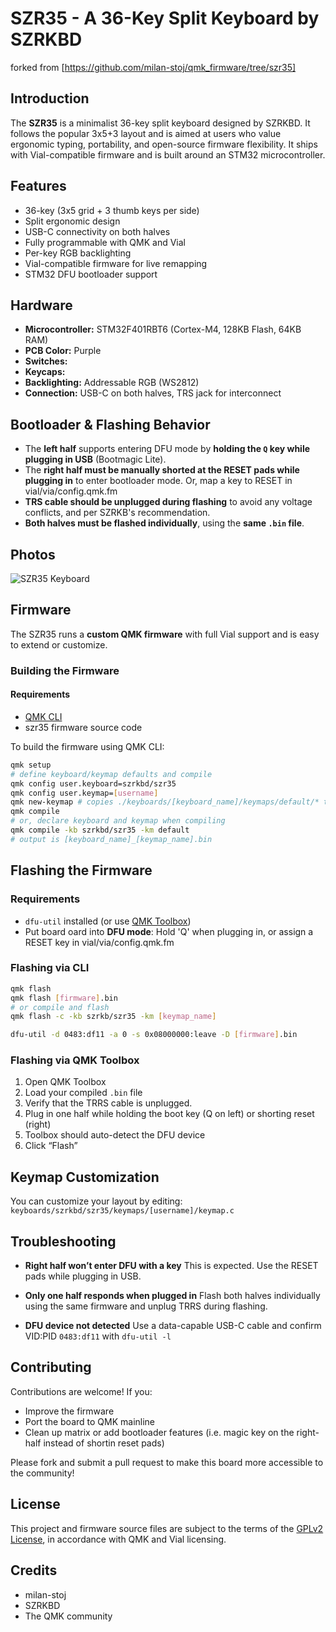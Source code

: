 # SZR35 - A 36-Key Split Keyboard by SZRKBD

forked from [https://github.com/milan-stoj/qmk_firmware/tree/szr35]

## Introduction

The **SZR35** is a minimalist 36-key split keyboard designed by SZRKBD. It follows the popular 3x5+3 layout and is aimed at users who value ergonomic typing, portability, and open-source firmware flexibility. It ships with Vial-compatible firmware and is built around an STM32 microcontroller.


## Features

- 36-key (3x5 grid + 3 thumb keys per side)
- Split ergonomic design
- USB-C connectivity on both halves
- Fully programmable with QMK and Vial
- Per-key RGB backlighting
- Vial-compatible firmware for live remapping
- STM32 DFU bootloader support


## Hardware

- **Microcontroller:** STM32F401RBT6 (Cortex-M4, 128KB Flash, 64KB RAM)
- **PCB Color:** Purple
- **Switches:**
- **Keycaps:**
- **Backlighting:** Addressable RGB (WS2812)
- **Connection:** USB-C on both halves, TRS jack for interconnect


## Bootloader & Flashing Behavior

- The **left half** supports entering DFU mode by **holding the `Q` key while plugging in USB** (Bootmagic Lite).
- The **right half must be manually shorted at the RESET pads while plugging in** to enter bootloader mode. Or, map a key to RESET in vial/via/config.qmk.fm
- **TRS cable should be unplugged during flashing** to avoid any voltage conflicts, and per SZRKB's recommendation.
- **Both halves must be flashed individually**, using the **same `.bin` file**.


## Photos

![SZR35 Keyboard](https://i.ibb.co/ccbnBkRq/photos.png)


## Firmware

The SZR35 runs a **custom QMK firmware** with full Vial support and is easy to extend or customize.

### Building the Firmware

#### Requirements

- [QMK CLI](https://docs.qmk.fm/#/newbs/getting_started)
- szr35 firmware source code

To build the firmware using QMK CLI:

```bash
qmk setup
# define keyboard/keymap defaults and compile
qmk config user.keyboard=szrkbd/szr35
qmk config user.keymap=[username]
qmk new-keymap # copies ./keyboards/[keyboard_name]/keymaps/default/* to ./keyboards/[keyboard_name]/keymaps/[username]
qmk compile
# or, declare keyboard and keymap when compiling
qmk compile -kb szrkbd/szr35 -km default
# output is [keyboard_name]_[keymap_name].bin
```

## Flashing the Firmware

### Requirements

- `dfu-util` installed (or use [QMK Toolbox](https://qmk.fm/toolbox/))
- Put board oard into **DFU mode**: Hold 'Q' when plugging in, or assign a RESET key in vial/via/config.qmk.fm

### Flashing via CLI

```bash
qmk flash
qmk flash [firmware].bin
# or compile and flash
qmk flash -c -kb szrkb/szr35 -km [keymap_name]
```

```bash
dfu-util -d 0483:df11 -a 0 -s 0x08000000:leave -D [firmware].bin
```

### Flashing via QMK Toolbox

1. Open QMK Toolbox
2. Load your compiled `.bin` file
3. Verify that the TRRS cable is unplugged.
4. Plug in one half while holding the boot key (Q on left) or shorting reset (right)
5. Toolbox should auto-detect the DFU device
6. Click “Flash”

## Keymap Customization

You can customize your layout by editing: `keyboards/szrkbd/szr35/keymaps/[username]/keymap.c`


## Troubleshooting

- **Right half won’t enter DFU with a key**
  This is expected. Use the RESET pads while plugging in USB.

- **Only one half responds when plugged in**
  Flash both halves individually using the same firmware and unplug TRRS during flashing.

- **DFU device not detected**
  Use a data-capable USB-C cable and confirm VID:PID `0483:df11` with `dfu-util -l`


## Contributing

Contributions are welcome! If you:
- Improve the firmware
- Port the board to QMK mainline
- Clean up matrix or add bootloader features (i.e. magic key on the right-half instead of shortin reset pads)

Please fork and submit a pull request to make this board more accessible to the community!


## License

This project and firmware source files are subject to the terms of the [GPLv2 License](https://www.gnu.org/licenses/old-licenses/gpl-2.0.html), in accordance with QMK and Vial licensing.


## Credits

- milan-stoj
- SZRKBD
- The QMK community
